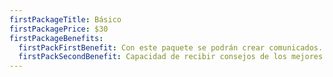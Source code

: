 ```yaml
---
firstPackageTitle: Básico
firstPackagePrice: $30
firstPackageBenefits:
  firstPackFirstBenefit: Con este paquete se podrán crear comunicados.
  firstPackSecondBenefit: Capacidad de recibir consejos de los mejores comunicadores.
---
```


